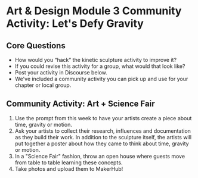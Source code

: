 
# Art & Design Module 3 Community Activity: Let's Defy Gravity

## Core Questions
- How would you “hack” the kinetic sculpture activity to improve it?
- If you could revise this activity for a group, what would that look like?
- Post your activity in Discourse below. 
- We've included a community activity you can pick up and use for your chapter or local group.

## Community Activity: Art + Science Fair
1. Use the prompt from this week to have your artists create a piece about time, gravity or motion. 
2. Ask your artists to collect their research, influences and documentation as they build their work. In addition to the sculpture itself, the artists will put together a poster about how they came to think about time, gravity or motion.
3. In a "Science Fair" fashion, throw an open house where guests move from table to table learning these concepts.
4. Take photos and upload them to MakerHub!


 
